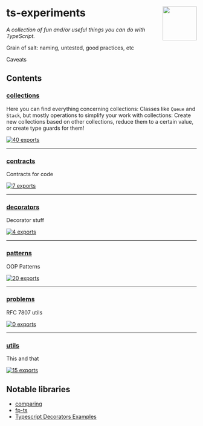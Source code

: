# ts-experiments <a href="https://www.github.com/JanMalch/ts-experiments"><img src="https://user-images.githubusercontent.com/25508038/89055705-300f1180-d35b-11ea-90f9-b98d82922636.png" width="90" height="90" align="right"></a>

<!-- SUMMARY:START -->

_A collection of fun and/or useful things you can do with TypeScript._

<!-- SUMMARY:END -->

Grain of salt: naming, untested, good practices, etc

Caveats

## Contents

<!-- TOC:START -->
### [collections](https://github.com/JanMalch/ts-experiments/tree/master/src/collections/)

Here you can find everything concerning collections:
Classes like `Queue` and `Stack`, but mostly operations to simplify your work with collections:
Create new collections based on other collections, reduce them to a certain value, or create type guards for them!

[![40 exports](https://img.shields.io/badge/exports-40-blue)](https://github.com/JanMalch/ts-experiments/tree/master/src/collections/)

---

### [contracts](https://github.com/JanMalch/ts-experiments/tree/master/src/contracts/)

Contracts for code

[![7 exports](https://img.shields.io/badge/exports-7-blue)](https://github.com/JanMalch/ts-experiments/tree/master/src/contracts/)

---

### [decorators](https://github.com/JanMalch/ts-experiments/tree/master/src/decorators/)

Decorator stuff

[![4 exports](https://img.shields.io/badge/exports-4-blue)](https://github.com/JanMalch/ts-experiments/tree/master/src/decorators/)

---

### [patterns](https://github.com/JanMalch/ts-experiments/tree/master/src/patterns/)

OOP Patterns

[![20 exports](https://img.shields.io/badge/exports-20-blue)](https://github.com/JanMalch/ts-experiments/tree/master/src/patterns/)

---

### [problems](https://github.com/JanMalch/ts-experiments/tree/master/src/problems/)

RFC 7807 utils

[![0 exports](https://img.shields.io/badge/exports-0-blue)](https://github.com/JanMalch/ts-experiments/tree/master/src/problems/)

---

### [utils](https://github.com/JanMalch/ts-experiments/tree/master/src/utils/)

This and that

[![15 exports](https://img.shields.io/badge/exports-15-blue)](https://github.com/JanMalch/ts-experiments/tree/master/src/utils/)
<!-- TOC:END -->

## Notable libraries

- [comparing](https://github.com/JanMalch/comparing)
- [fp-ts](https://github.com/gcanti/fp-ts)
- [Typescript Decorators Examples](https://github.com/arolson101/typescript-decorators#readme)
